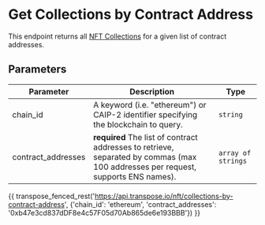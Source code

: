 # Get Collections by Contract Address

This endpoint returns all [NFT Collections](../models/collection_model.md) for a given list of contract addresses.

## Parameters
| Parameter     | Description                                                                          | Type     | 
|---------------|--------------------------------------------------------------------------------------|----------|
| chain_id      | A keyword (i.e. "ethereum") or CAIP-2 identifier specifying the blockchain to query. | `string` | 
| contract_addresses | **required** The list of contract addresses to retrieve, separated by commas (max 100 addresses per request, supports ENS names).    | `array of strings` | 

{{ transpose_fenced_rest('https://api.transpose.io/nft/collections-by-contract-address', {'chain_id': 'ethereum', 'contract_addresses': '0xb47e3cd837dDF8e4c57F05d70Ab865de6e193BBB'}) }}